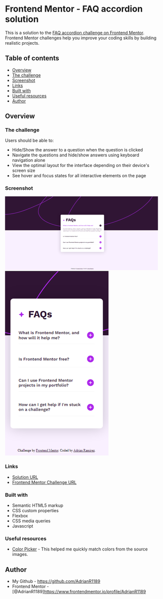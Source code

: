 # Frontend Mentor - FAQ accordion solution

This is a solution to the [FAQ accordion challenge on Frontend Mentor](https://www.frontendmentor.io/challenges/faq-accordion-wyfFdeBwBz). Frontend Mentor challenges help you improve your coding skills by building realistic projects.

## Table of contents

- [Overview](#overview)
- [The challenge](#the-challenge)
- [Screenshot](#screenshot)
- [Links](#links)
- [Built with](#built-with)
- [Useful resources](#useful-resources)
- [Author](#author)

## Overview

### The challenge

Users should be able to:

- Hide/Show the answer to a question when the question is clicked
- Navigate the questions and hide/show answers using keyboard navigation alone
- View the optimal layout for the interface depending on their device's screen size
- See hover and focus states for all interactive elements on the page

### Screenshot

![Desktop Screenshot](desktopScreenshot.png)
![Mobile Screenshot](mobileScreenshot.png)

### Links

- [Solution URL](https://faq-accordion-adrianr1189.pages.dev/)
- [Frontend Mentor Challenge URL](https://www.frontendmentor.io/challenges/faq-accordion-wyfFdeBwBz)

### Built with

- Semantic HTML5 markup
- CSS custom properties
- Flexbox
- CSS media queries
- Javascript

### Useful resources

- [Color Picker](https://a.atmos.washington.edu/~ovens/javascript/colorpicker.html) - This helped me quickly match colors from the source images.

## Author

- My Github - https://github.com/AdrianR1189
- Frontend Mentor - [@AdrianR1189]https://www.frontendmentor.io/profile/AdrianR1189
